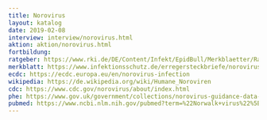 ```yaml
---
title: Norovirus
layout: katalog
date: 2019-02-08
interview: interview/norovirus.html
aktion: aktion/norovirus.html
fortbildung:
ratgeber: https://www.rki.de/DE/Content/Infekt/EpidBull/Merkblaetter/Ratgeber_Norovirus.html
merkblatt: https://www.infektionsschutz.de/erregersteckbriefe/norovirus/
ecdc: https://ecdc.europa.eu/en/norovirus-infection
wikipedia: https://de.wikipedia.org/wiki/Humane_Noroviren
cdc: https://www.cdc.gov/norovirus/about/index.html
phe: https://www.gov.uk/government/collections/norovirus-guidance-data-and-analysis
pubmed: https://www.ncbi.nlm.nih.gov/pubmed?term=%22Norwalk+virus%22%5BMesh%5D
---
```

